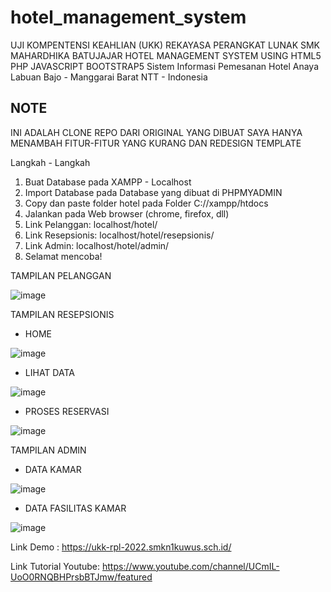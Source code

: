 # hotel_management_system
UJI KOMPENTENSI KEAHLIAN (UKK) REKAYASA PERANGKAT LUNAK SMK MAHARDHIKA BATUJAJAR
HOTEL MANAGEMENT SYSTEM USING HTML5 PHP JAVASCRIPT BOOTSTRAP5
Sistem Informasi Pemesanan Hotel Anaya Labuan Bajo - Manggarai Barat NTT - Indonesia

## NOTE
INI ADALAH CLONE REPO DARI ORIGINAL YANG DIBUAT SAYA HANYA MENAMBAH FITUR-FITUR YANG KURANG DAN REDESIGN TEMPLATE

Langkah - Langkah
1. Buat Database pada XAMPP - Localhost
2. Import Database pada Database yang dibuat di PHPMYADMIN
3. Copy dan paste folder hotel pada Folder C://xampp/htdocs
4. Jalankan pada Web browser (chrome, firefox, dll)
5. Link Pelanggan: localhost/hotel/
6. Link Resepsionis: localhost/hotel/resepsionis/
7. Link Admin: localhost/hotel/admin/
8. Selamat mencoba! 

TAMPILAN PELANGGAN

![image](https://user-images.githubusercontent.com/88584119/153408853-c9fe184e-26ed-44c0-a0ae-692c1a20f2bd.png)


TAMPILAN RESEPSIONIS
- HOME

![image](https://user-images.githubusercontent.com/88584119/153409047-8c8713fa-4100-4ff7-892e-5cb544df7488.png)


- LIHAT DATA


![image](https://user-images.githubusercontent.com/88584119/153409236-d75574a7-a571-4dc7-bee7-06599f161cbb.png)


- PROSES RESERVASI


![image](https://user-images.githubusercontent.com/88584119/153409384-31f13f61-ea31-4b2a-b19a-1321452b6e6c.png)

TAMPILAN ADMIN
- DATA KAMAR


![image](https://user-images.githubusercontent.com/88584119/153409562-9d6a3e46-c39f-4119-b692-eccae64fca93.png)


- DATA FASILITAS KAMAR


![image](https://user-images.githubusercontent.com/88584119/153409662-5586d02e-f9f2-4687-96f5-90030202423f.png)


Link Demo : https://ukk-rpl-2022.smkn1kuwus.sch.id/

Link Tutorial Youtube:
https://www.youtube.com/channel/UCmIL-UoO0RNQBHPrsbBTJmw/featured




